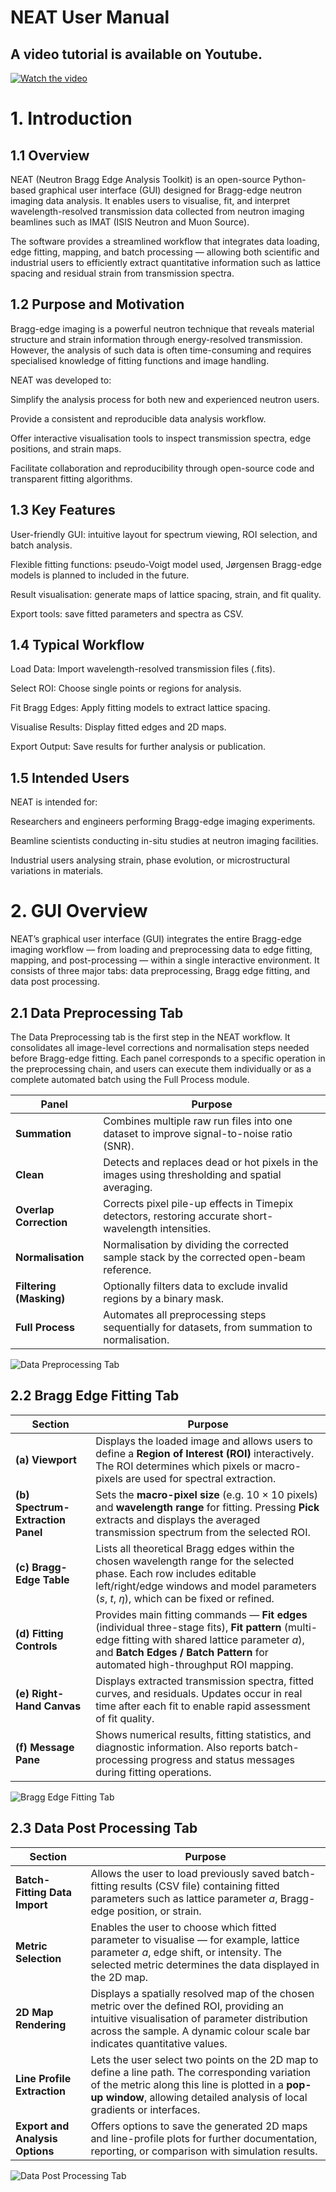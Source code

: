 # NEAT User Manual

## A video tutorial is available on Youtube.
[![Watch the video](https://img.youtube.com/vi/fbucLB5Bypc/hqdefault.jpg)](https://www.youtube.com/watch?v=fbucLB5Bypc)

# 1. Introduction

## 1.1 Overview

NEAT (Neutron Bragg Edge Analysis Toolkit) is an open-source Python-based graphical user interface (GUI) designed for Bragg-edge neutron imaging data analysis. It enables users to visualise, fit, and interpret wavelength-resolved transmission data collected from neutron imaging beamlines such as IMAT (ISIS Neutron and Muon Source).

The software provides a streamlined workflow that integrates data loading, edge fitting, mapping, and batch processing — allowing both scientific and industrial users to efficiently extract quantitative information such as lattice spacing and residual strain from transmission spectra.

## 1.2 Purpose and Motivation

Bragg-edge imaging is a powerful neutron technique that reveals material structure and strain information through energy-resolved transmission. However, the analysis of such data is often time-consuming and requires specialised knowledge of fitting functions and image handling.

NEAT was developed to:

Simplify the analysis process for both new and experienced neutron users.

Provide a consistent and reproducible data analysis workflow.

Offer interactive visualisation tools to inspect transmission spectra, edge positions, and strain maps.

Facilitate collaboration and reproducibility through open-source code and transparent fitting algorithms.

## 1.3 Key Features

User-friendly GUI: intuitive layout for spectrum viewing, ROI selection, and batch analysis.

Flexible fitting functions: pseudo-Voigt model used, Jørgensen Bragg-edge models is planned to included in the future.

Result visualisation: generate maps of lattice spacing, strain, and fit quality.

Export tools: save fitted parameters and spectra as CSV.

## 1.4 Typical Workflow

Load Data: Import wavelength-resolved transmission files (.fits).

Select ROI: Choose single points or regions for analysis.

Fit Bragg Edges: Apply fitting models to extract lattice spacing.

Visualise Results: Display fitted edges and 2D maps.

Export Output: Save results for further analysis or publication.

## 1.5 Intended Users

NEAT is intended for:

Researchers and engineers performing Bragg-edge imaging experiments.

Beamline scientists conducting in-situ studies at neutron imaging facilities.

Industrial users analysing strain, phase evolution, or microstructural variations in materials.

# 2. GUI Overview

NEAT’s graphical user interface (GUI) integrates the entire Bragg-edge imaging workflow — from loading and preprocessing data to edge fitting, mapping, and post-processing — within a single interactive environment. It consists of three major tabs: data preprocessing, Bragg edge fitting, and data post processing.

## 2.1 Data Preprocessing Tab

The Data Preprocessing tab is the first step in the NEAT workflow. It consolidates all image-level corrections and normalisation steps needed before Bragg-edge fitting.
Each panel corresponds to a specific operation in the preprocessing chain, and users can execute them individually or as a complete automated batch using the Full Process module.


| **Panel**               | **Purpose**                                                                                                      |
| ----------------------- | ---------------------------------------------------------------------------------------------------------------- |
| **Summation**           | Combines multiple raw run files into one dataset to improve signal-to-noise ratio (SNR).                         |
| **Clean**               | Detects and replaces dead or hot pixels in the images using thresholding and spatial averaging.                  |
| **Overlap Correction**  | Corrects pixel pile-up effects in Timepix detectors, restoring accurate short-wavelength intensities.            |
| **Normalisation**       | Normalisation by dividing the corrected sample stack by the corrected open-beam reference.                       |
| **Filtering (Masking)** | Optionally filters data to exclude invalid regions by a binary mask.                                             |
| **Full Process**        | Automates all preprocessing steps sequentially for datasets, from summation to normalisation.                    |

![Data Preprocessing Tab](docs/images/Data_Preprocessing_Tab.png)

## 2.2 Bragg Edge Fitting Tab

| **Section**                       | **Purpose**                                                                                                                                                                                                                          |
| --------------------------------- | ------------------------------------------------------------------------------------------------------------------------------------------------------------------------------------------------------------------------------------ |
| **(a) Viewport**                  | Displays the loaded image and allows users to define a **Region of Interest (ROI)** interactively. The ROI determines which pixels or macro-pixels are used for spectral extraction.                                                 |
| **(b) Spectrum-Extraction Panel** | Sets the **macro-pixel size** (e.g. 10 × 10 pixels) and **wavelength range** for fitting. Pressing **Pick** extracts and displays the averaged transmission spectrum from the selected ROI.                                          |
| **(c) Bragg-Edge Table**          | Lists all theoretical Bragg edges within the chosen wavelength range for the selected phase. Each row includes editable left/right/edge windows and model parameters (*s*, *t*, *η*), which can be fixed or refined.                 |
| **(d) Fitting Controls**          | Provides main fitting commands — **Fit edges** (individual three-stage fits), **Fit pattern** (multi-edge fitting with shared lattice parameter *a*), and **Batch Edges / Batch Pattern** for automated high-throughput ROI mapping. |
| **(e) Right-Hand Canvas**         | Displays extracted transmission spectra, fitted curves, and residuals. Updates occur in real time after each fit to enable rapid assessment of fit quality.                                                                          |
| **(f) Message Pane**              | Shows numerical results, fitting statistics, and diagnostic information. Also reports batch-processing progress and status messages during fitting operations.                                                                       |


![Bragg Edge Fitting Tab](docs/images/Bragg_Edge_Fitting_Tab.png)


## 2.3 Data Post Processing Tab



| **Section**                     | **Purpose**                                                                                                                                                                                                                    |
| ------------------------------- | ------------------------------------------------------------------------------------------------------------------------------------------------------------------------------------------------------------------------------ |
| **Batch-Fitting Data Import**   | Allows the user to load previously saved batch-fitting results (CSV file) containing fitted parameters such as lattice parameter *a*, Bragg-edge position, or strain.                                                          |
| **Metric Selection**            | Enables the user to choose which fitted parameter to visualise — for example, lattice parameter *a*, edge shift, or intensity. The selected metric determines the data displayed in the 2D map.                                |
| **2D Map Rendering**            | Displays a spatially resolved map of the chosen metric over the defined ROI, providing an intuitive visualisation of parameter distribution across the sample. A dynamic colour scale bar indicates quantitative values.       |
| **Line Profile Extraction**     | Lets the user select two points on the 2D map to define a line path. The corresponding variation of the metric along this line is plotted in a **pop-up window**, allowing detailed analysis of local gradients or interfaces. |
| **Export and Analysis Options** | Offers options to save the generated 2D maps and line-profile plots for further documentation, reporting, or comparison with simulation results.                                                                               |


![Data Post Processing Tab](docs/images/Data_Post-Processing_Tab.png)

